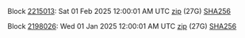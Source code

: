 Block [2215013](https://insight.dash.org/insight/block/0000000000000000ece1d5bd22781652fc1df0dec280f3230ea4100ffb1d9d1c): Sat 01 Feb 2025 12:00:01 AM UTC [zip](https://dash-bootstrap-2.ams3.digitaloceanspaces.com/mainnet/2025-02-01/bootstrap.dat.zip) (27G) [SHA256](https://dash-bootstrap-2.ams3.digitaloceanspaces.com/mainnet/2025-02-01/sha256.txt)

Block [2198026](https://insight.dash.org/insight/block/000000000000000c6f6973b5401ab2e45d4183306bd2ffb93bba91182e33f4eb): Wed 01 Jan 2025 12:00:01 AM UTC [zip](https://dash-bootstrap-2.ams3.digitaloceanspaces.com/mainnet/2025-01-01/bootstrap.dat.zip) (27G) [SHA256](https://dash-bootstrap-2.ams3.digitaloceanspaces.com/mainnet/2025-01-01/sha256.txt)
